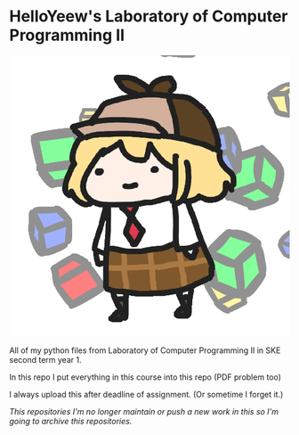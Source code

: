 # HelloYeew's Laboratory of Computer Programming II

![Ame Roll](ameminecraft.gif)

All of my python files from Laboratory of Computer Programming II in SKE second term year 1.

In this repo I put everything in this course into this repo (PDF problem too)

I always upload this after deadline of assignment. (Or sometime I forget it.)

*This repositories I'm no longer maintain or push a new work in this so I'm going to archive this repositories.*
